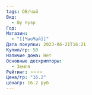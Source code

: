 ```yaml
---
tags: DB/чай
Вид:
  - Шу пуэр
Год: 
Магазин:
  - "[[ЧаоЧай]]"
Дата покупки: 2023-06-21T16:21
Купил/гр: 50
Наличие дома: Нет
Основные дескрипторы:
  - Земля
Рейтинг: ⭐️⭐️⭐️⭐️
Цена/гр: "16.2"
ценагр: 16.2 руб
---
```

